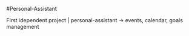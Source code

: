 #Personal-Assistant

First idependent project | personal-assistant -> events, calendar, goals management